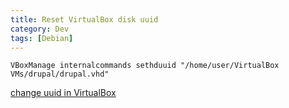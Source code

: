 ```yaml
---
title: Reset VirtualBox disk uuid
category: Dev
tags: [Debian]
---
```


```
VBoxManage internalcommands sethduuid "/home/user/VirtualBox VMs/drupal/drupal.vhd"
```

[ change uuid in VirtualBox ]( http://stackoverflow.com/questions/17803331/how-to-change-uuid-in-virtual-box )
